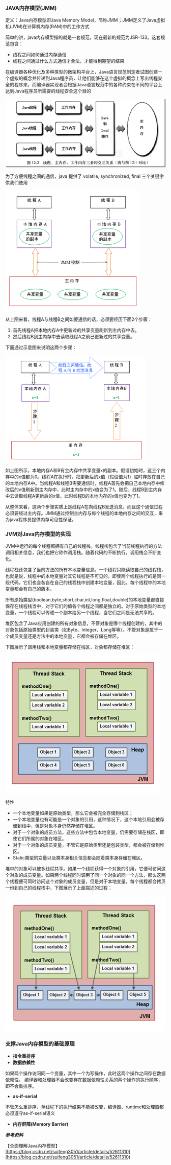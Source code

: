 ### JAVA内存模型\(JMM\)

定义：Java内存模型即Java Memory Model，简称JMM；JMM定义了Java虚拟机\(JVM\)在计算机内存\(RAM\)中的工作方式

简单的讲，java内存模型指的就是一套规范，现在最新的规范为JSR-133。这套规范包含：

* 线程之间如何通过内存通信
* 线程之间通过什么方式通信才合法，才能得到期望的结果

在编译器各种优化及多种类型的微架构平台上，Java语言规范制定者试图创建一个虚拟的概念并传递到Java程序员，让他们能够在这个虚拟的概念上写出线程安全的程序来，而编译器实现者会根据Java语言规范中的各种约束在不同的平台上达到Java程序员所需要的线程安全这个目的

![](/assets/20180413143521001.png)

为了方便线程之间的通信，java 提供了 volatile, synchronized, final 三个关键字供我们使用

![](/assets/20180413163825001.png)

从上图来看，线程A与线程B之间如要通信的话，必须要经历下面2个步骤：

1. 首先线程A把本地内存A中更新过的共享变量刷新到主内存中去。
2. 然后线程B到主内存中去读取线程A之前已更新过的共享变量。

下面通过示意图来说明这两个步骤：

![](/assets/20180413163905001.png)

如上图所示，本地内存A和B有主内存中共享变量x的副本。假设初始时，这三个内存中的x值都为0。线程A在执行时，把更新后的x值（假设值为1）临时存放在自己的本地内存A中。当线程A和线程B需要通信时，线程A首先会把自己本地内存中修改后的x值刷新到主内存中，此时主内存中的x值变为了1。随后，线程B到主内存中去读取线程A更新后的x值，此时线程B的本地内存的x值也变为了1。

从整体来看，这两个步骤实质上是线程A在向线程B发送消息，而且这个通信过程必须要经过主内存。JMM通过控制主内存与每个线程的本地内存之间的交互，来为java程序员提供内存可见性保证。

### JVM对Java内存模型的实现

JVM中运行的每个线程都拥有自己的线程栈，线程栈包含了当前线程执行的方法调用相关信息，我们也把它称作调用栈。随着代码的不断执行，调用栈会不断变化。

线程栈还包含了当前方法的所有本地变量信息。一个线程只能读取自己的线程栈，也就是说，线程中的本地变量对其它线程是不可见的。即使两个线程执行的是同一段代码，它们也会各自在自己的线程栈中创建本地变量，因此，每个线程中的本地变量都会有自己的版本。

所有原始类型\(boolean,byte,short,char,int,long,float,double\)的本地变量都直接保存在线程栈当中，对于它们的值各个线程之间都是独立的。对于原始类型的本地变量，一个线程可以传递一个副本给另一个线程，当它们之间是无法共享的。

堆区包含了Java应用创建的所有对象信息，不管对象是哪个线程创建的，其中的对象包括原始类型的封装类（如Byte、Integer、Long等等）。不管对象是属于一个成员变量还是方法中的本地变量，它都会被存储在堆区。

下图展示了调用栈和本地变量都存储在栈区，对象都存储在堆区：

![](/assets/20180413164322001.png)

特性

* 一个本地变量如果是原始类型，那么它会被完全存储到栈区；
* 一个本地变量也有可能是一个对象的引用，这种情况下，这个本地引用会被存储到栈中，但是对象本身仍然存储在堆区。
* 对于一个对象的成员方法，这些方法中包含本地变量，仍需要存储在栈区，即使它们所属的对象在堆区。
* 对于一个对象的成员变量，不管它是原始类型还是包装类型，都会被存储到堆区。
* Static类型的变量以及类本身相关信息都会随着类本身存储在堆区。

堆中的对象可以被多线程共享。如果一个线程获得一个对象的引用，它便可访问这个对象的成员变量。如果两个线程同时调用了同一个对象的同一个方法，那么这两个线程便可同时访问这个对象的成员变量，但是对于本地变量，每个线程都会拷贝一份到自己的线程栈中，下图展示了上面描述的过程：

![](/assets/20180413164636001.png)

### 支撑Java内存模型的基础原理

* **指令重排序**
* **数据依赖性**

如果两个操作访问同一个变量，其中一个为写操作，此时这两个操作之间存在数据依赖性。 编译器和处理器不会改变存在数据依赖性关系的两个操作的执行顺序，即不会重排序。

* **as-if-serial**

不管怎么重排序，单线程下的执行结果不能被改变，编译器、runtime和处理器都必须遵守as-if-serial语义

* **内存屏障\(Memory Barrier\)**





_**参考资料**_

【全面理解Java内存模型】[https://blog.csdn.net/suifeng3051/article/details/52611310](https://blog.csdn.net/suifeng3051/article/details/52611310)

